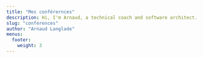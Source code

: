 ```yaml
---
title: "Mes conférernces"
description: Hi, I'm Arnaud, a technical coach and software architect. I love sharing my knowledge on software engineering, covering everything from architectural design patterns to software testing and various methodologies. I aim to make these complex topics more understandable and interesting for everyone.
slug: "conferences"
author: "Arnaud Langlade"
menus:
  footer:
    weight: 3
---
```


